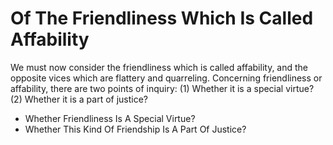 # Of The Friendliness Which Is Called Affability

We must now consider the friendliness which is called affability, and the opposite vices which are flattery and quarreling. Concerning friendliness or affability, there are two points of inquiry:
(1) Whether it is a special virtue?
(2) Whether it is a part of justice?

* Whether Friendliness Is A Special Virtue?
* Whether This Kind Of Friendship Is A Part Of Justice?
